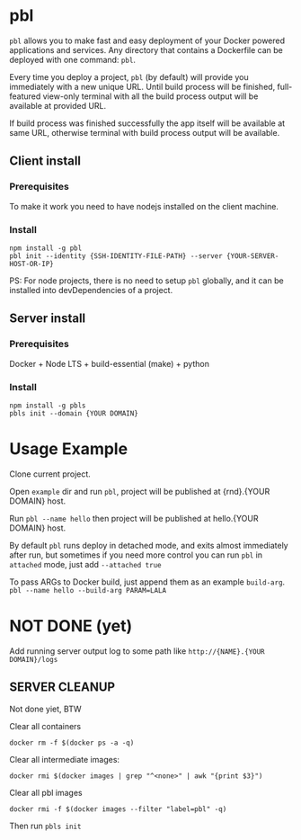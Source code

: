 # pbl

`pbl` allows you to make fast and easy deployment of your Docker powered applications and services. Any directory that contains a Dockerfile can be deployed with one command: `pbl`.

Every time you deploy a project, `pbl` (by default) will provide you immediately with a new unique URL. Until build process will be finished,
full-featured view-only terminal with all the build process output will be available at provided URL.

If build process was finished successfully the app itself will be available at same URL, otherwise terminal with build process output will be available.

## Client install

### Prerequisites

To make it work you need to have nodejs installed on the client machine.

### Install

```
npm install -g pbl
pbl init --identity {SSH-IDENTITY-FILE-PATH} --server {YOUR-SERVER-HOST-OR-IP}
```

PS: For node projects, there is no need to setup `pbl` globally,
and it can be installed into devDependencies of a project.

## Server install

### Prerequisites

Docker + Node LTS + build-essential (make) + python

### Install

```
npm install -g pbls
pbls init --domain {YOUR DOMAIN}
```

# Usage Example

Clone current project.

Open `example` dir and run `pbl`, project will be published at {rnd}.{YOUR DOMAIN} host.

Run `pbl --name hello` then project will be published at hello.{YOUR DOMAIN} host.

By default `pbl` runs deploy in detached mode, and exits almost immediately after run,
but sometimes if you need more control you can run `pbl` in `attached` mode,
just add `--attached true`

To pass ARGs to Docker build, just append them as an example `build-arg`.
`pbl --name hello --build-arg PARAM=LALA`

# NOT DONE (yet)

Add running server output log to some path like `http://{NAME}.{YOUR DOMAIN}/logs`

## SERVER CLEANUP

Not done yiet, BTW

Clear all containers

`docker rm -f $(docker ps -a -q)`

Clear all intermediate images:

`docker rmi $(docker images | grep "^<none>" | awk "{print $3}")`

Clear all pbl images

`docker rmi -f $(docker images --filter "label=pbl" -q)`

Then run `pbls init`
